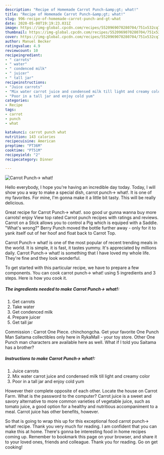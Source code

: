 ```yaml
---
description: "Recipe of Homemade Carrot Punch-&amp;gt; what!"
title: "Recipe of Homemade Carrot Punch-&amp;gt; what!"
slug: 996-recipe-of-homemade-carrot-punch-and-gt-what
date: 2020-05-08T19:19:23.031Z
image: https://img-global.cpcdn.com/recipes/5520969070280704/751x532cq70/carrot-punch-what-recipe-main-photo.jpg
thumbnail: https://img-global.cpcdn.com/recipes/5520969070280704/751x532cq70/carrot-punch-what-recipe-main-photo.jpg
cover: https://img-global.cpcdn.com/recipes/5520969070280704/751x532cq70/carrot-punch-what-recipe-main-photo.jpg
author: Manuel Becker
ratingvalue: 4.9
reviewcount: 10
recipeingredient:
- " carrots"
- " water"
- " condenced milk"
- " juicer"
- " tall jar"
recipeinstructions:
- "Juice carrots"
- "Mix water carrot juice and condensed milk till light and creamy color"
- "Poor in a tall jar and enjoy cold yum"
categories:
- Recipe
tags:
- carrot
- punch
- what

katakunci: carrot punch what 
nutrition: 143 calories
recipecuisine: American
preptime: "PT36M"
cooktime: "PT51M"
recipeyield: "2"
recipecategory: Dinner

---
```



![Carrot Punch-&gt; what!](https://img-global.cpcdn.com/recipes/5520969070280704/751x532cq70/carrot-punch-what-recipe-main-photo.jpg)

Hello everybody, I hope you're having an incredible day today. Today, I will show you a way to make a special dish, carrot punch-&gt; what!. It is one of my favorites. For mine, I'm gonna make it a little bit tasty. This will be really delicious.

Great recipe for Carrot Punch-&gt; what!. soo good ur gunna wanna buy more carrots! enjoy View top rated Carrot punch recipes with ratings and reviews. Carrot on a Stick allows you to control a Pig which is equiped with a Saddle. &#34;What&#39;s wrong?&#34; Berry Punch moved the bottle further away - only for it to yank itself out of her hoof and float back to Carrot Top.

Carrot Punch-&gt; what! is one of the most popular of recent trending meals in the world. It is simple, it is fast, it tastes yummy. It's appreciated by millions daily. Carrot Punch-&gt; what! is something that I have loved my whole life. They're fine and they look wonderful.


To get started with this particular recipe, we have to prepare a few components. You can cook carrot punch-&gt; what! using 5 ingredients and 3 steps. Here is how you cook it.

<!--inarticleads1-->

##### The ingredients needed to make Carrot Punch-&gt; what!:

1. Get  carrots
1. Take  water
1. Get  condenced milk
1. Prepare  juicer
1. Get  tall jar


Commission : Carrot One Piece. chinchongcha. Get your favorite One Punch Man Saitama collectibles only here in RykaMall - your toy store. Other One Punch man characters are available here as well. What if I told you Saitama has a brother? 

<!--inarticleads2-->

##### Instructions to make Carrot Punch-&gt; what!:

1. Juice carrots
1. Mix water carrot juice and condensed milk till light and creamy color
1. Poor in a tall jar and enjoy cold yum


However their complete opposite of each other. Locate the house on Carrot Farm. What is the password to the computer? Carrot juice is a sweet and savory alternative to more common varieties of vegetable juice, such as tomato juice, a good option for a healthy and nutritious accompaniment to a meal. Carrot juice has other benefits, however. 

So that is going to wrap this up for this exceptional food carrot punch-&gt; what! recipe. Thank you very much for reading. I am confident that you can make this at home. There's gonna be interesting food in home recipes coming up. Remember to bookmark this page on your browser, and share it to your loved ones, friends and colleague. Thank you for reading. Go on get cooking!
